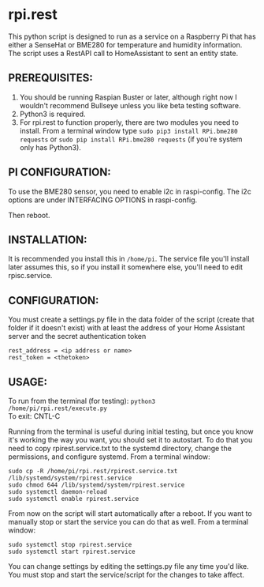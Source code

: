 # rpi.rest
This python script is designed to run as a service on a Raspberry Pi that has either a SenseHat or BME280 for temperature and humidity information.  The script uses a RestAPI call to HomeAssistant to sent an entity state.


## PREREQUISITES:
1. You should be running Raspian Buster or later, although right now I wouldn't recommend Bullseye unless you like beta testing software.
1. Python3 is required.
1. For rpi.rest to function properly, there are two modules you need to install. From a terminal window type `sudo pip3 install RPi.bme280 requests` or `sudo pip install RPi.bme280 requests` (if you're system only has Python3).

## PI CONFIGURATION:
To use the BME280 sensor, you need to enable i2c in raspi-config. The i2c options are under INTERFACING OPTIONS in raspi-config.  

Then reboot.

## INSTALLATION:
It is recommended you install this in `/home/pi`.  The service file you'll install later assumes this, so if you install it somewhere else, you'll need to edit rpisc.service.


## CONFIGURATION:
You must create a settings.py file in the data folder of the script (create that folder if it doesn't exist) with at least the address of your Home Assistant server and the secret authentication token

```
rest_address = <ip address or name>
rest_token = <thetoken>
```

## USAGE:
To run from the terminal (for testing): `python3 /home/pi/rpi.rest/execute.py`  
To exit: CNTL-C

Running from the terminal is useful during initial testing, but once you know it's working the way you want, you should set it to autostart.  To do that you need to copy rpirest.service.txt to the systemd directory, change the permissions, and configure systemd. From a terminal window:
```
sudo cp -R /home/pi/rpi.rest/rpirest.service.txt /lib/systemd/system/rpirest.service
sudo chmod 644 /lib/systemd/system/rpirest.service
sudo systemctl daemon-reload
sudo systemctl enable rpirest.service
```

From now on the script will start automatically after a reboot.  If you want to manually stop or start the service you can do that as well. From a terminal window:
```
sudo systemctl stop rpirest.service 
sudo systemctl start rpirest.service 
```

You can change settings by editing the settings.py file any time you'd like.  You must stop and start the service/script for the changes to take affect.
